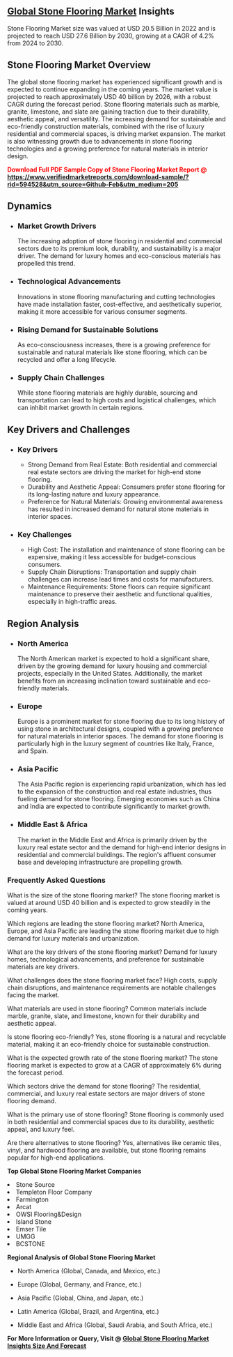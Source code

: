 <h2><a href="https://www.verifiedmarketreports.com/download-sample/?rid=594528&amp;utm_source=Github&amp;utm_medium=205" target="_blank">Global Stone Flooring Market</a> Insights</h2><p>Stone Flooring Market size was valued at USD 20.5 Billion in 2022 and is projected to reach USD 27.6 Billion by 2030, growing at a CAGR of 4.2% from 2024 to 2030.</p><p> <h2>Stone Flooring Market Overview</h2> <p>The global stone flooring market has experienced significant growth and is expected to continue expanding in the coming years. The market value is projected to reach approximately USD 40 billion by 2026, with a robust CAGR during the forecast period. Stone flooring materials such as marble, granite, limestone, and slate are gaining traction due to their durability, aesthetic appeal, and versatility. The increasing demand for sustainable and eco-friendly construction materials, combined with the rise of luxury residential and commercial spaces, is driving market expansion. The market is also witnessing growth due to advancements in stone flooring technologies and a growing preference for natural materials in interior design.</p> <p><strong><p><span class=""><span style="color: #ff0000;"><strong>Download Full PDF Sample Copy of Stone Flooring Market Report</strong> @ </span><a href="https://www.verifiedmarketreports.com/download-sample/?rid=594528&amp;utm_source=Github-Feb&amp;utm_medium=205" target="_blank">https://www.verifiedmarketreports.com/download-sample/?rid=594528&amp;utm_source=Github-Feb&amp;utm_medium=205</a></span></p></strong></p> <h2>Dynamics</h2> <ul> <li><h3>Market Growth Drivers</h3> The increasing adoption of stone flooring in residential and commercial sectors due to its premium look, durability, and sustainability is a major driver. The demand for luxury homes and eco-conscious materials has propelled this trend. </li> <li><h3>Technological Advancements</h3> Innovations in stone flooring manufacturing and cutting technologies have made installation faster, cost-effective, and aesthetically superior, making it more accessible for various consumer segments. </li> <li><h3>Rising Demand for Sustainable Solutions</h3> As eco-consciousness increases, there is a growing preference for sustainable and natural materials like stone flooring, which can be recycled and offer a long lifecycle. </li> <li><h3>Supply Chain Challenges</h3> While stone flooring materials are highly durable, sourcing and transportation can lead to high costs and logistical challenges, which can inhibit market growth in certain regions. </li> </ul> <h2>Key Drivers and Challenges</h2> <ul> <li><h3>Key Drivers</h3> <ul> <li>Strong Demand from Real Estate: Both residential and commercial real estate sectors are driving the market for high-end stone flooring.</li> <li>Durability and Aesthetic Appeal: Consumers prefer stone flooring for its long-lasting nature and luxury appearance.</li> <li>Preference for Natural Materials: Growing environmental awareness has resulted in increased demand for natural stone materials in interior spaces.</li> </ul> </li> <li><h3>Key Challenges</h3> <ul> <li>High Cost: The installation and maintenance of stone flooring can be expensive, making it less accessible for budget-conscious consumers.</li> <li>Supply Chain Disruptions: Transportation and supply chain challenges can increase lead times and costs for manufacturers.</li> <li>Maintenance Requirements: Stone floors can require significant maintenance to preserve their aesthetic and functional qualities, especially in high-traffic areas.</li> </ul> </li> </ul> <h2>Region Analysis</h2> <ul> <li><h3>North America</h3> The North American market is expected to hold a significant share, driven by the growing demand for luxury housing and commercial projects, especially in the United States. Additionally, the market benefits from an increasing inclination toward sustainable and eco-friendly materials. </li> <li><h3>Europe</h3> Europe is a prominent market for stone flooring due to its long history of using stone in architectural designs, coupled with a growing preference for natural materials in interior spaces. The demand for stone flooring is particularly high in the luxury segment of countries like Italy, France, and Spain. </li> <li><h3>Asia Pacific</h3> The Asia Pacific region is experiencing rapid urbanization, which has led to the expansion of the construction and real estate industries, thus fueling demand for stone flooring. Emerging economies such as China and India are expected to contribute significantly to market growth. </li> <li><h3>Middle East & Africa</h3> The market in the Middle East and Africa is primarily driven by the luxury real estate sector and the demand for high-end interior designs in residential and commercial buildings. The region's affluent consumer base and developing infrastructure are propelling growth. </li> </ul> <h3>Frequently Asked Questions</h3> <p>What is the size of the stone flooring market? The stone flooring market is valued at around USD 40 billion and is expected to grow steadily in the coming years.</p> <p>Which regions are leading the stone flooring market? North America, Europe, and Asia Pacific are leading the stone flooring market due to high demand for luxury materials and urbanization.</p> <p>What are the key drivers of the stone flooring market? Demand for luxury homes, technological advancements, and preference for sustainable materials are key drivers.</p> <p>What challenges does the stone flooring market face? High costs, supply chain disruptions, and maintenance requirements are notable challenges facing the market.</p> <p>What materials are used in stone flooring? Common materials include marble, granite, slate, and limestone, known for their durability and aesthetic appeal.</p> <p>Is stone flooring eco-friendly? Yes, stone flooring is a natural and recyclable material, making it an eco-friendly choice for sustainable construction.</p> <p>What is the expected growth rate of the stone flooring market? The stone flooring market is expected to grow at a CAGR of approximately 6% during the forecast period.</p> <p>Which sectors drive the demand for stone flooring? The residential, commercial, and luxury real estate sectors are major drivers of stone flooring demand.</p> <p>What is the primary use of stone flooring? Stone flooring is commonly used in both residential and commercial spaces due to its durability, aesthetic appeal, and luxury feel.</p> <p>Are there alternatives to stone flooring? Yes, alternatives like ceramic tiles, vinyl, and hardwood flooring are available, but stone flooring remains popular for high-end applications.</p> </p><p><strong>Top Global Stone Flooring Market Companies</strong></p><div data-test-id=""><p><li>Stone Source</li><li> Templeton Floor Company</li><li> Farmington</li><li> Arcat</li><li> OWSI Flooring&Design</li><li> Island Stone</li><li> Emser Tile</li><li> UMGG</li><li> BCSTONE</li></p><div><strong>Regional Analysis of&nbsp;Global Stone Flooring Market</strong></div><ul><li dir="ltr"><p dir="ltr">North America&nbsp;(Global, Canada, and Mexico, etc.)</p></li><li dir="ltr"><p dir="ltr">Europe (Global, Germany, and France, etc.)</p></li><li dir="ltr"><p dir="ltr">Asia Pacific&nbsp;(Global, China, and Japan, etc.)</p></li><li dir="ltr"><p dir="ltr">Latin America&nbsp;(Global, Brazil, and Argentina, etc.)</p></li><li dir="ltr">Middle East and Africa&nbsp;(Global, Saudi Arabia, and South Africa, etc.)</li></ul><p><strong>For More Information or Query, Visit @&nbsp;</strong><strong><a href="https://www.verifiedmarketreports.com/product/stone-flooring-market/?utm_source=Github&amp;utm_medium=205" target="_blank">Global Stone Flooring Market Insights Size And Forecast</a></strong></p></div>
